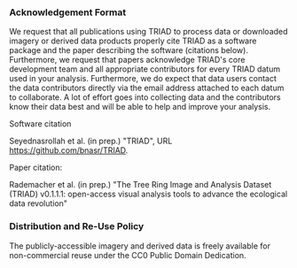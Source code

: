 
### Acknowledgement Format

We request that all publications using TRIAD to process data or downloaded imagery or derived data products properly cite TRIAD as a software package and the paper describing the software (citations below). Furthermore, we request that papers acknowledge TRIAD's core development team and all appropriate contributors for every TRIAD datum used in your analysis. Furthermore, we do expect that data users contact the data contributors directly via the email address attached to each datum to collaborate. A lot of effort goes into collecting data and the contributors know their data best and will be able to help and improve your analysis.

Software citation

Seyednasrollah et al. (in prep.) "TRIAD", URL https://github.com/bnasr/TRIAD.  
 
Paper citation:

Rademacher et al. (in prep.) "The Tree Ring Image and Analysis Dataset (TRIAD) v0.1.1.1: open-access visual analysis tools to advance the ecological data revolution"  
<!-- the citation needs to be updated as soon as the paper gets accepted. -->

### Distribution and Re-Use Policy

The publicly-accessible imagery and derived data is freely available for non-commercial reuse under the CC0 Public Domain Dedication.
